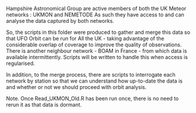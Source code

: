 Hampshire Astronomical Group are active members of both the UK Meteor networks : UKMON and NEMETODE
As such they have access to and can analyse the data captured by both networks.

So, the scripts in this folder were produced to gather and merge this data so that UFO Orbit can be
run for All the UK - taking advantage of the considerable overlap of coverage to improve the quality of observations.
There is another neighbour network - BOAM in France - from which data is available intermittently. Scripts will be 
written to handle this when access is regularised.

In addition, to the merge process, there are scripts to interrogate each network by station so that we can understand
how up-to-date the data is and whether or not we should proceed with orbit analysis.

Note. Once Read_UKMON_Old.R has been run once, there is no need to rerun it as that data is dormant.

